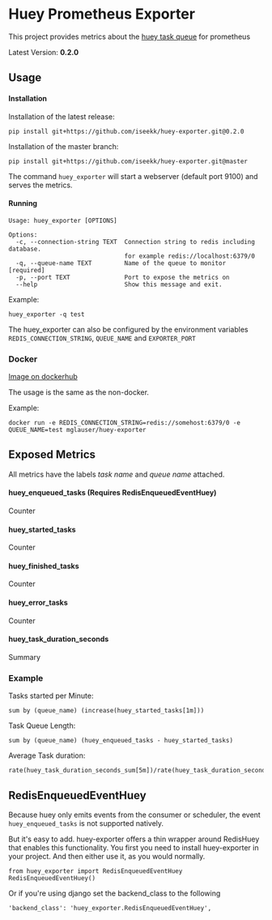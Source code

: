 # Huey Prometheus Exporter
This project provides metrics about the [huey task queue](https://github.com/coleifer/huey) for prometheus

Latest Version: **0.2.0**

## Usage

#### Installation
Installation of the latest release:
```
pip install git+https://github.com/iseekk/huey-exporter.git@0.2.0
```
Installation of the master branch:
```
pip install git+https://github.com/iseekk/huey-exporter.git@master
```

The command `huey_exporter` will start a webserver (default port 9100) and serves the metrics.

#### Running
```
Usage: huey_exporter [OPTIONS]

Options:
  -c, --connection-string TEXT  Connection string to redis including database.
                                for example redis://localhost:6379/0
  -q, --queue-name TEXT         Name of the queue to monitor  [required]
  -p, --port TEXT               Port to expose the metrics on
  --help                        Show this message and exit.

```

Example:
```
huey_exporter -q test
```
The huey_exporter can also be configured by the environment variables `REDIS_CONNECTION_STRING`, `QUEUE_NAME` and `EXPORTER_PORT`
### Docker
[Image on dockerhub](https://hub.docker.com/r/wsidorowicz/huey-exporter/)

The usage is the same as the non-docker.

Example:
```
docker run -e REDIS_CONNECTION_STRING=redis://somehost:6379/0 -e QUEUE_NAME=test mglauser/huey-exporter
```

## Exposed Metrics
All metrics have the labels *task name* and *queue name* attached.
#### huey_enqueued_tasks (Requires RedisEnqueuedEventHuey)
Counter
#### huey_started_tasks
Counter

#### huey_finished_tasks
Counter

#### huey_error_tasks
Counter

#### huey_task_duration_seconds
Summary

### Example
Tasks started per Minute:
```
sum by (queue_name) (increase(huey_started_tasks[1m]))
```

Task Queue Length:
```
sum by (queue_name) (huey_enqueued_tasks - huey_started_tasks)
```

Average Task duration:
```
rate(huey_task_duration_seconds_sum[5m])/rate(huey_task_duration_seconds_count[5m])
```

## RedisEnqueuedEventHuey
Because huey only emits events from the consumer or scheduler, the event `huey_enqueued_tasks` is not supported natively.

But it's easy to add. huey-exporter offers a thin wrapper around RedisHuey that enables this functionality.
You first you need to install huey-exporter in your project.
And then either use it, as you would normally.
```
from huey_exporter import RedisEnqueuedEventHuey
RedisEnqueuedEventHuey()
```
Or if you're using django set the backend_class to the following
```
'backend_class': 'huey_exporter.RedisEnqueuedEventHuey',
```
